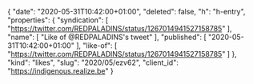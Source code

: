 {
  "date": "2020-05-31T10:42:00+01:00",
  "deleted": false,
  "h": "h-entry",
  "properties": {
    "syndication": [
      "https://twitter.com/REDPALADlNS/status/1267014941527158785"
    ],
    "name": [
      "Like of @REDPALADlNS's tweet"
    ],
    "published": [
      "2020-05-31T10:42:00+01:00"
    ],
    "like-of": [
      "https://twitter.com/REDPALADlNS/status/1267014941527158785"
    ]
  },
  "kind": "likes",
  "slug": "2020/05/ezv62",
  "client_id": "https://indigenous.realize.be"
}
